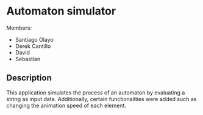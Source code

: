 # Automaton simulator

Members:
- Santiago Olayo
- Derek Cantillo
- David
- Sebastian

## Description
This application simulates the process of an automaton by evaluating a string as input data. Additionally, certain functionalities were added such as changing the animation speed of each element.